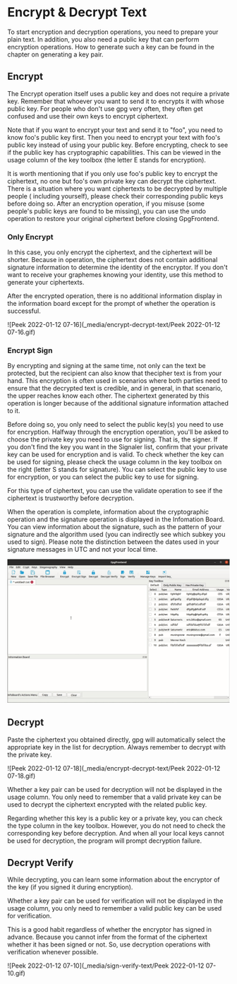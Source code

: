# Encrypt & Decrypt Text

To start encryption and decryption operations, you need to prepare your plain text. In addition, you also need a public
key that can perform encryption operations. How to generate such a key can be found in the chapter on generating a key
pair.

## Encrypt

The Encrypt operation itself uses a public key and does not require a private key. Remember that whoever you want to
send it to encrypts it with whose public key. For people who don't use gpg very often, they often get confused and use
their own keys to encrypt ciphertext.

Note that if you want to encrypt your text and send it to "foo", you need to know foo's public key first. Then you need
to encrypt your text with foo's public key instead of using your public key. Before encrypting, check to see if the
public key has cryptographic capabilities. This can be viewed in the usage column of the key toolbox (the letter E
stands for encryption).

It is worth mentioning that if you only use foo's public key to encrypt the ciphertext, no one but foo's own private key
can decrypt the ciphertext. There is a situation where you want ciphertexts to be decrypted by multiple people (
including yourself), please check their corresponding public keys before doing so. After an encryption operation, if you
misuse (some people's public keys are found to be missing), you can use the undo operation to restore your original
ciphertext before closing GpgFrontend.

### Only Encrypt

In this case, you only encrypt the ciphertext, and the ciphertext will be shorter. Because in operation, the ciphertext
does not contain additional signature information to determine the identity of the encryptor. If you don't want to
receive your graphemes knowing your identity, use this method to generate your ciphertexts.

After the encrypted operation, there is no additional information display in the information board except for the prompt
of whether the operation is successful.

![Peek 2022-01-12 07-16](_media/encrypt-decrypt-text/Peek 2022-01-12 07-16.gif)

### Encrypt Sign

By encrypting and signing at the same time, not only can the text be protected, but the recipient can also know that
thecipher text is from your hand. This encryption is often used in scenarios where both parties need to ensure that the
decrypted text is credible, and in general, in that scenario, the upper reaches know each other. The ciphertext
generated by this operation is longer because of the additional signature information attached to it.

Before doing so, you only need to select the public key(s) you need to use for encryption. Halfway through the
encryption operation, you'll be asked to choose the private key you need to use for signing. That is, the signer. If you
don't find the key you want in the Signaler list, confirm that your private key can be used for encryption and is valid.
To check whether the key can be used for signing, please check the usage column in the key toolbox on the right (letter
S stands for signature). You can select the public key to use for encryption, or you can select the public key to use
for signing.

For this type of ciphertext, you can use the validate operation to see if the ciphertext is trustworthy before
decryption.

When the operation is complete, information about the cryptographic operation and the signature operation is displayed
in the Infomation Board. You can view information about the signature, such as the pattern of your signature and the
algorithm used (you can indirectly see which subkey you used to sign). Please note the distinction between the dates
used in your signature messages in UTC and not your local time.

![GIF](https://github.com/saturneric/Blob/blob/master/gif/encrypt-sign.gif?raw=true)

## Decrypt

Paste the ciphertext you obtained directly, gpg will automatically select the appropriate key in the list for
decryption. Always remember to decrypt with the private key.

![Peek 2022-01-12 07-18](_media/encrypt-decrypt-text/Peek 2022-01-12 07-18.gif)

Whether a key pair can be used for decryption will not be displayed in the usage column. You only need to remember that
a valid private key can be used to decrypt the ciphertext encrypted with the related public key.

Regarding whether this key is a public key or a private key, you can check the type column in the key toolbox. However,
you do not need to check the corresponding key before decryption. And when all your local keys cannot be used for
decryption, the program will prompt decryption failure.

## Decrypt Verify

While decrypting, you can learn some information about the encryptor of the key (if you signed it during encryption).

Whether a key pair can be used for verification will not be displayed in the usage column, you only need to remember a
valid public key can be used for verification.

This is a good habit regardless of whether the encryptor has signed in advance. Because you cannot infer from the format
of the ciphertext whether it has been signed or not. So, use decryption operations with verification whenever possible.

![Peek 2022-01-12 07-10](_media/sign-verify-text/Peek 2022-01-12 07-10.gif)
